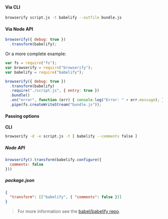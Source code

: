 #### Via CLI

```sh title="Shell"
browserify script.js -t babelify --outfile bundle.js
```

#### Via Node API

```js title="JavaScript"
browserify({ debug: true })
  .transform(babelify);
```

Or a more complete example:

```js title="JavaScript"
var fs = require("fs");
var browserify = require("browserify");
var babelify = require("babelify");

browserify({ debug: true })
  .transform(babelify)
  .require("./script.js", { entry: true })
  .bundle()
  .on("error", function (err) { console.log("Error: " + err.message); })
  .pipe(fs.createWriteStream("bundle.js"));
```

#### Passing options

**CLI**

```sh title="Shell"
browserify -d -e script.js -t [ babelify --comments false ]
```

##### Node API

```js title="JavaScript"
browserify().transform(babelify.configure({
  comments: false
}))
```

##### package.json

```json title="JSON"
{
  "transform": [["babelify", { "comments": false }]]
}
```

<blockquote class="babel-callout babel-callout-info">
  <p>
    For more information see the <a href="https://github.com/babel/babelify">babel/babelify repo</a>.
  </p>
</blockquote>


